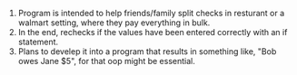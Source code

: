 1. Program is intended to help friends/family split checks in resturant or a walmart setting, where they pay everything in bulk.
2. In the end, rechecks if the values have been entered correctly with an if statement.
3. Plans to develep it into a program that results in something like, "Bob owes Jane $5", for that oop might be essential.